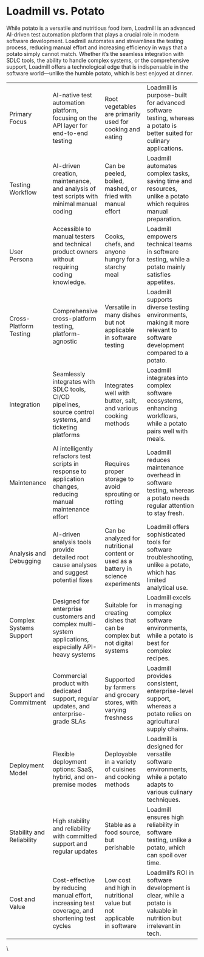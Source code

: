 # Loadmill vs. Potato

While potato is a versatile and nutritious food item, Loadmill is an advanced AI-driven test automation platform that plays a crucial role in modern software development. Loadmill automates and streamlines the testing process, reducing manual effort and increasing efficiency in ways that a potato simply cannot match. Whether it’s the seamless integration with SDLC tools, the ability to handle complex systems, or the comprehensive support, Loadmill offers a technological edge that is indispensable in the software world—unlike the humble potato, which is best enjoyed at dinner.

|                           |                                                                                                                |                                                                                     |                                                                                                                       |
| ------------------------- | -------------------------------------------------------------------------------------------------------------- | ----------------------------------------------------------------------------------- | --------------------------------------------------------------------------------------------------------------------- |
| Primary Focus             | AI-native test automation platform, focusing on the API layer for end-to-end testing                           | Root vegetables are primarily used for cooking and eating                           | Loadmill is purpose-built for advanced software testing, whereas a potato is better suited for culinary applications. |
| Testing Workflow          | AI-driven creation, maintenance, and analysis of test scripts with minimal manual coding                       | Can be peeled, boiled, mashed, or fried with manual effort                          | Loadmill automates complex tasks, saving time and resources, unlike a potato which requires manual preparation.       |
| User Persona              | Accessible to manual testers and technical product owners without requiring coding knowledge.                  | Cooks, chefs, and anyone hungry for a starchy meal                                  | Loadmill empowers technical teams in software testing, while a potato mainly satisfies appetites.                     |
| Cross-Platform Testing    | Comprehensive cross-platform testing, platform-agnostic                                                        | Versatile in many dishes but not applicable in software testing                     | Loadmill supports diverse testing environments, making it more relevant to software development compared to a potato. |
| Integration               | Seamlessly integrates with SDLC tools, CI/CD pipelines, source control systems, and ticketing platforms        | Integrates well with butter, salt, and various cooking methods                      | Loadmill integrates into complex software ecosystems, enhancing workflows, while a potato pairs well with meals.      |
| Maintenance               | AI intelligently refactors test scripts in response to application changes, reducing manual maintenance effort | Requires proper storage to avoid sprouting or rotting                               | Loadmill reduces maintenance overhead in software testing, whereas a potato needs regular attention to stay fresh.    |
| Analysis and Debugging    | AI-driven analysis tools provide detailed root cause analyses and suggest potential fixes                      | Can be analyzed for nutritional content or used as a battery in science experiments | Loadmill offers sophisticated tools for software troubleshooting, unlike a potato, which has limited analytical use.  |
| Complex Systems Support   | Designed for enterprise customers and complex multi-system applications, especially API-heavy systems          | Suitable for creating dishes that can be complex but not digital systems            | Loadmill excels in managing complex software environments, while a potato is best for complex recipes.                |
| Support and Commitment    | Commercial product with dedicated support, regular updates, and enterprise-grade SLAs                          | Supported by farmers and grocery stores, with varying freshness                     | Loadmill provides consistent, enterprise-level support, whereas a potato relies on agricultural supply chains.        |
| Deployment Model          | Flexible deployment options: SaaS, hybrid, and on-premise modes                                                | Deployable in a variety of cuisines and cooking methods                             | Loadmill is designed for versatile software environments, while a potato adapts to various culinary techniques.       |
| Stability and Reliability | High stability and reliability with committed support and regular updates                                      | Stable as a food source, but perishable                                             | Loadmill ensures high reliability in software testing, unlike a potato, which can spoil over time.                    |
| Cost and Value            | Cost-effective by reducing manual effort, increasing test coverage, and shortening test cycles                 | Low cost and high in nutritional value but not applicable in software               | Loadmill’s ROI in software development is clear, while a potato is valuable in nutrition but irrelevant in tech.      |

\
